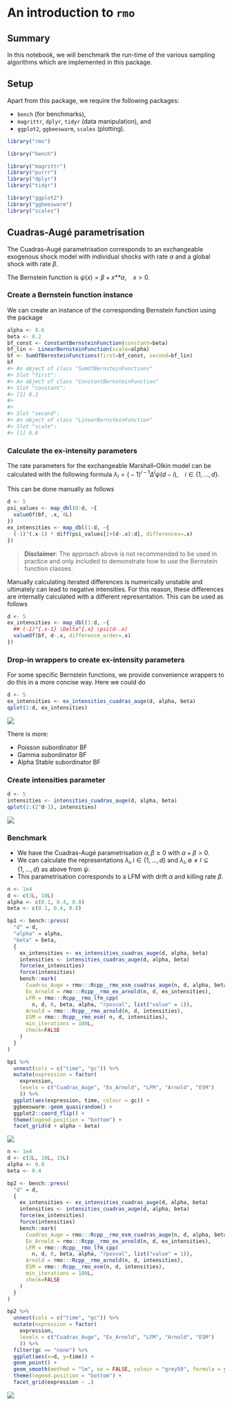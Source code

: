 An introduction to `rmo`
================

## Summary

In this notebook, we will benchmark the run-time of the various sampling
algorithms which are implemented in this package.

## Setup

Apart from this package, we require the following packages:

-   `bench` (for benchmarks),
-   `magrittr`, `dplyr`, `tidyr` (data manipulation), and
-   `ggplot2`, `ggbeeswarm`, `scales` (plotting).

``` r
library("rmo")

library("bench")

library("magrittr")
library("purrr")
library("dplyr")
library("tidyr")

library("ggplot2")
library("ggbeeswarm")
library("scales")
```

## Cuadras-Augé parametrisation

The Cuadras-Augé parametrisation corresponds to an exchangeable
exogenous shock model with individual shocks with rate *α* and a global
shock with rate *β*.

The Bernstein function is
*ψ*(*x*) = *β* + *x**α*,  *x* &gt; 0.

### Create a Bernstein function instance

We can create an instance of the corresponding Bernstein function using
the package

``` r
alpha <- 0.6
beta <- 0.2
bf_const <- ConstantBernsteinFunction(constant=beta)
bf_lin <- LinearBernsteinFunction(scale=alpha)
bf <- SumOfBernsteinFunctions(first=bf_const, second=bf_lin)
bf
#> An object of class "SumOfBernsteinFunctions"
#> Slot "first":
#> An object of class "ConstantBernsteinFunction"
#> Slot "constant":
#> [1] 0.2
#> 
#> 
#> Slot "second":
#> An object of class "LinearBernsteinFunction"
#> Slot "scale":
#> [1] 0.6
```

### Calculate the ex-intensity parameters

The rate parameters for the exchangeable Marshall–Olkin model can be
calculated with the following formula
*λ*<sub>*i*</sub> = ( − 1)<sup>*i* − 1</sup>*Δ*<sup>*i*</sup>*ψ*(*d* − *i*),  *i* ∈ {1, …, *d*}.

This can be done manually as follows

``` r
d <- 5
psi_values <- map_dbl(0:d, ~{
  valueOf(bf, .x, 0L)
})
ex_intensities <- map_dbl(1:d, ~{
  (-1)^(.x-1) * diff(psi_values[1+(d-.x):d], differences=.x)
})
```

> **Disclaimer**: The approach above is not recommended to be used in
> practice and only included to demonstrate how to use the Bernstein
> function classes.

Manually calculating iterated differences is numerically unstable and
ultimately can lead to negative intensities. For this reason, these
differences are internally calculated with a different representation.
This can be used as follows

``` r
d <- 5
ex_intensities <- map_dbl(1:d, ~{
  ## (-1)^{.x-1} \Delta^{.x} \psi(d-.x)
  valueOf(bf, d-.x, difference_order=.x)
})
```

### Drop-in wrappers to create ex-intensity parameters

For some specific Bernstein functions, we provide convenience wrappers
to do this in a more concise way. Here we could do

``` r
d <- 5
ex_intensities <- ex_intensities_cuadras_auge(d, alpha, beta)
qplot(1:d, ex_intensities)
```

![](Introduction-to-rmo_files/figure-gfm/Cuadras-Auge-ex_intensities-3-1.png)<!-- -->

There is more:

-   Poisson subordinator BF
-   Gamma subordinator BF
-   Alpha Stable subordinator BF

### Create intensities parameter

``` r
d <- 5
intensities <- intensities_cuadras_auge(d, alpha, beta)
qplot(1:(2^d-1), intensities)
```

![](Introduction-to-rmo_files/figure-gfm/Cuadras-Auge-exlambda-general-1.png)<!-- -->

### Benchmark

-   We have the Cuadras-Augé parametrisation *α*, *β* ≥ 0 with
    *α* + *β* &gt; 0.
-   We can calculate the representations
    *λ*<sub>*i*</sub>, *i* ∈ {1, …, *d*} and
    *λ*<sub>*I*</sub>, ∅ ≠ *I* ⊆ {1, …, *d*} as above from *ψ*.
-   This parametrisation corresponds to a LFM with drift *α* and killing
    rate *β*.

``` r
n <- 1e4
d <- c(3L, 10L)
alpha <- c(0.1, 0.4, 0.8)
beta <- c(0.1, 0.4, 0.8)

bp1 <- bench::press(
  "d" = d,
  "alpha" = alpha,
  "beta" = beta,
  {
    ex_intensities <- ex_intensities_cuadras_auge(d, alpha, beta)
    intensities <- intensities_cuadras_auge(d, alpha, beta)
    force(ex_intensities)
    force(intensities)
    bench::mark(
      Cuadras_Auge = rmo:::Rcpp__rmo_esm_cuadras_auge(n, d, alpha, beta),
      Ex_Arnold = rmo:::Rcpp__rmo_ex_arnold(n, d, ex_intensities),
      LFM = rmo:::Rcpp__rmo_lfm_cpp(
        n, d, 0, beta, alpha, "rposval", list("value" = 1)),
      Arnold = rmo:::Rcpp__rmo_arnold(n, d, intensities),
      ESM = rmo:::Rcpp__rmo_esm( n, d, intensities),
      min_iterations = 100L,
      check=FALSE
    )
  }
)

bp1 %>%
  unnest(cols = c("time", "gc")) %>%
  mutate(expression = factor(
    expression,
    levels = c("Cuadras_Auge", "Ex_Arnold", "LFM", "Arnold", "ESM")
    )) %>%
  ggplot(aes(expression, time, colour = gc)) +
  ggbeeswarm::geom_quasirandom() +
  ggplot2::coord_flip() +
  theme(legend.position = "bottom") +
  facet_grid(d + alpha ~ beta)
```

![](Introduction-to-rmo_files/figure-gfm/Cuadras-Auge-benchmark-1-1.png)<!-- -->

``` r
n <- 1e4
d <- c(3L, 10L, 15L)
alpha <- 0.8
beta <- 0.4

bp2 <- bench::press(
  "d" = d,
  {
    ex_intensities <- ex_intensities_cuadras_auge(d, alpha, beta)
    intensities <- intensities_cuadras_auge(d, alpha, beta)
    force(ex_intensities)
    force(intensities)
    bench::mark(
      Cuadras_Auge = rmo:::Rcpp__rmo_esm_cuadras_auge(n, d, alpha, beta),
      Ex_Arnold = rmo:::Rcpp__rmo_ex_arnold(n, d, ex_intensities),
      LFM = rmo:::Rcpp__rmo_lfm_cpp(
        n, d, 0, beta, alpha, "rposval", list("value" = 1)),
      Arnold = rmo:::Rcpp__rmo_arnold(n, d, intensities),
      ESM = rmo:::Rcpp__rmo_esm(n, d, intensities),
      min_iterations = 100L,
      check=FALSE
    )
  }
)

bp2 %>%
  unnest(cols = c("time", "gc")) %>%
  mutate(expression = factor(
    expression,
    levels = c("Cuadras_Auge", "Ex_Arnold", "LFM", "Arnold", "ESM")
    )) %>%
  filter(gc == "none") %>%
  ggplot(aes(x=d, y=time)) +
  geom_point() +
  geom_smooth(method = "lm", se = FALSE, colour = "grey50", formula = y ~ x + I(x^2)) +
  theme(legend.position = "bottom") +
  facet_grid(expression ~ .)
```

![](Introduction-to-rmo_files/figure-gfm/Cuadras-Auge-benchmark-2-1.png)<!-- -->
